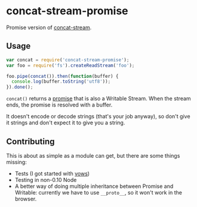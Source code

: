 concat-stream-promise
=====================

Promise version of [concat-stream](https://www.npmjs.org/package/concat-stream).

Usage
-----

```js
var concat = require('concat-stream-promise');
var foo = require('fs').createReadStream('foo');

foo.pipe(concat()).then(function(buffer) {
  console.log(buffer.toString('utf8'));
}).done();
```

`concat()` returns a [promise](https://www.npmjs.org/package/promise) that is also a Writable Stream. When the stream ends, the promise is resolved with a buffer.

It doesn't encode or decode strings (that's your job anyway), so don't give it strings and don't expect it to give you a string.

Contributing
------------

This is about as simple as a module can get, but there are some things missing:
* Tests (I got started with [vows](https://www.npmjs.org/package/vows))
* Testing in non-0.10 Node
* A better way of doing multiple inheritance between Promise and Writable: currently we have to use `__proto__`, so it won't work in the browser.
